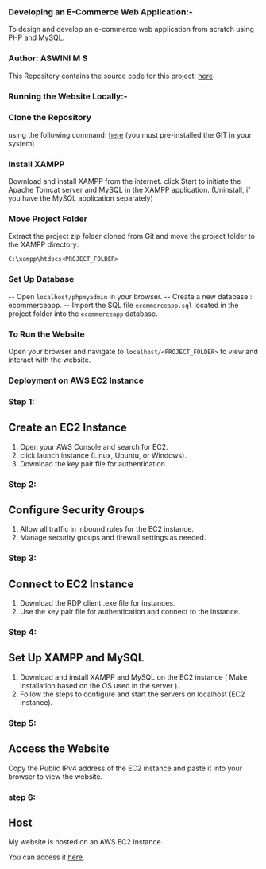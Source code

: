 ### Developing an E-Commerce Web Application:-

To design and develop an e-commerce web application from scratch using PHP and MySQL.

### Author: ASWINI M S

This Repository contains the source code for this project: [here](https://github.com/ashwinims1103/ashwini_ecommerce)

### Running the Website Locally:-

### Clone the Repository

using the following command: [here](https://github.com/ashwinims1103/ashwini_ecommerce.git) (you must pre-installed the GIT in your system)

### Install XAMPP
Download and install XAMPP from the internet. 
click Start to initiate the Apache Tomcat server and MySQL in the XAMPP application. (Uninstall, if you have the MySQL application separately)

### Move Project Folder
Extract the project zip folder cloned from Git and move the project folder to the XAMPP directory:

`C:\xampp\htdocs<PROJECT_FOLDER>`

### Set Up Database
-- Open `localhost/phpmyadmin` in your browser.
-- Create a new database : ecommerceapp.
-- Import the SQL file `ecommerceapp.sql` located in the project folder into the `ecommerceapp` database.

### To Run the Website
Open your browser and navigate to `localhost/<PROJECT_FOLDER>` to view and interact with the website.



### Deployment on AWS EC2 Instance

### Step 1: 
## Create an EC2 Instance
1. Open your AWS Console and search for EC2.
2. click launch instance (Linux, Ubuntu, or Windows).
3. Download the key pair file for authentication.

### Step 2: 
## Configure Security Groups
1. Allow all traffic in inbound rules for the EC2 instance.
2. Manage security groups and firewall settings as needed.

### Step 3: 
## Connect to EC2 Instance
1. Download the RDP client .exe file for instances.
2. Use the key pair file for authentication and connect to the instance.

### Step 4:
## Set Up XAMPP and MySQL
1. Download and install XAMPP and MySQL on the EC2 instance ( Make installation based on the OS used in the server ).
2. Follow the steps to configure and start the servers on localhost (EC2 instance).

### Step 5: 
## Access the Website
Copy the Public IPv4 address of the EC2 instance and paste it into your browser to view the website.

### step 6:
## Host
My website is hosted on an AWS EC2 Instance. 

You can access it [here](http://16.16.143.133/ashwini_ecom_website/).



